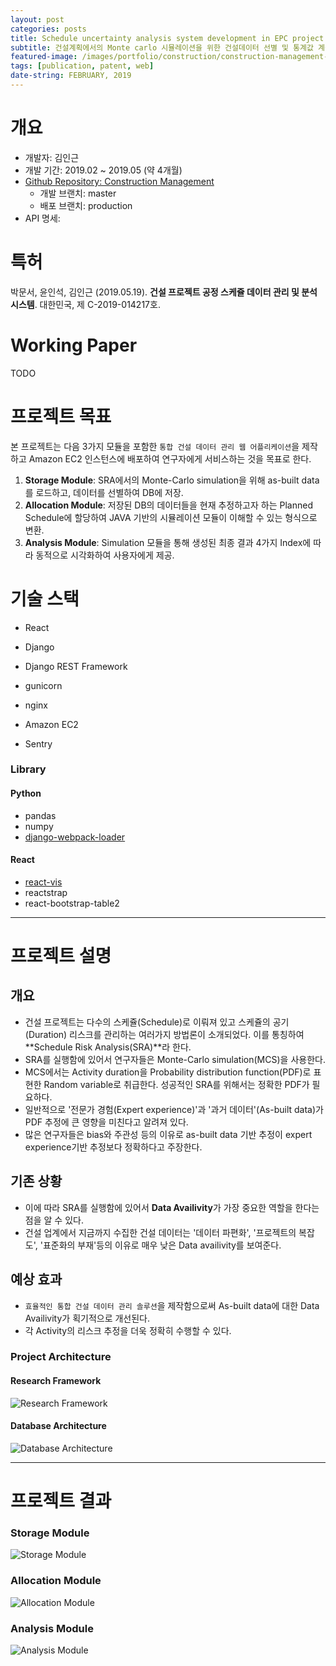 ```yaml
---
layout: post
categories: posts
title: Schedule uncertainty analysis system development in EPC project
subtitle: 건설계획에서의 Monte carlo 시뮬레이션을 위한 건설데이터 선별 및 통계값 계산을 용이하게 하고, 시뮬레이션 결과를 시각화하여 보여주는 웹기반 시스템을 제작하여 Amazon EC2에 배포한다
featured-image: /images/portfolio/construction/construction-management-main.jpg
tags: [publication, patent, web]
date-string: FEBRUARY, 2019
---
```



# 개요
- 개발자: 김인근
- 개발 기간: 2019.02 ~ 2019.05 (약 4개월)
- [Github Repository: Construction Management](https://github.com/nearKim/ConstructionManagement)
    - 개발 브랜치: master
    - 배포 브랜치: production
- API 명세:

# 특허
박문서, 윤인석, 김인근 (2019.05.19). **건설 프로젝트 공정 스케쥴 데이터 관리 및 분석 시스템**. 대한민국, 제 C-2019-014217호.

# Working Paper
TODO

# 프로젝트 목표
본 프로젝트는 다음 3가지 모듈을 포함한 `통합 건설 데이터 관리 웹 어플리케이션`을 제작하고 Amazon EC2 인스턴스에 배포하여 연구자에게 서비스하는 것을 목표로 한다.
1. **Storage Module**: SRA에서의 Monte-Carlo simulation을 위해 as-built data를 로드하고, 데이터를 선별하여 DB에 저장.
2. **Allocation Module**: 저장된 DB의 데이터들을 현재 추정하고자 하는 Planned Schedule에 할당하여 JAVA 기반의 시뮬레이션 모듈이 이해할 수 있는 형식으로 변환.
3. **Analysis Module**: Simulation 모듈을 통해 생성된 최종 결과 4가지 Index에 따라 동적으로 시각화하여 사용자에게 제공.

# 기술 스택
- React

- Django
- Django REST Framework

- gunicorn
- nginx
- Amazon EC2

- Sentry

### Library
#### Python
- pandas
- numpy
- [django-webpack-loader](https://github.com/owais/django-webpack-loader)

#### React
- [react-vis](https://github.com/uber/react-vis)
- reactstrap
- react-bootstrap-table2


<hr>

# 프로젝트 설명

## 개요
- 건설 프로젝트는 다수의 스케쥴(Schedule)로 이뤄져 있고 스케쥴의 공기(Duration) 리스크를 관리하는 여러가지 방법론이 소개되었다. 이를 통칭하여 **Schedule Risk Analysis(SRA)**라 한다.
- SRA를 실행함에 있어서 연구자들은 Monte-Carlo simulation(MCS)을 사용한다.
- MCS에서는 Activity duration을 Probability distribution function(PDF)로 표현한 Random variable로 취급한다. 성공적인 SRA를 위해서는 정확한 PDF가 필요하다.
- 일반적으로 '전문가 경험(Expert experience)'과 '과거 데이터'(As-built data)가 PDF 추정에 큰 영향을 미친다고 알려져 있다.
- 많은 연구자들은 bias와 주관성 등의 이유로 as-built data 기반 추정이 expert experience기반 추정보다 정확하다고 주장한다.

## 기존 상황
- 이에 따라 SRA를 실행함에 있어서 **Data Availivity**가 가장 중요한 역할을 한다는 점을 알 수 있다.
- 건설 업계에서 지금까지 수집한 건설 데이터는 '데이터 파편화', '프로젝트의 복잡도', '표준화의 부재'등의 이유로 매우 낮은 Data availivity를 보여준다.

## 예상 효과
- `효율적인 통합 건설 데이터 관리 솔루션`을 제작함으로써 As-built data에 대한 Data Availivity가 획기적으로 개선된다.
- 각 Activity의 리스크 추정을 더욱 정확히 수행할 수 있다.


### Project Architecture
#### Research Framework
![Research Framework](/images/portfolio/construction/framework.jpg)

#### Database Architecture
![Database Architecture](/images/portfolio/construction/db-schema.jpg)

<hr>

# 프로젝트 결과

### Storage Module
![Storage Module](/images/portfolio/construction/storage-module.jpg)

### Allocation Module
![Allocation Module](/images/portfolio/construction/allocation-module.jpg)

### Analysis Module
![Analysis Module](/images/portfolio/construction/visualization.jpg)


